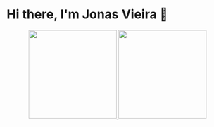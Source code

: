 # Hi there, I'm Jonas Vieira 👋

<div align="center">
  <a href="https://github.com/jonvieira">
  <img height="200em" src="https://github-readme-stats.vercel.app/api/top-langs/?username=jonvieira&layout=compact&langs_count=7&theme=midnight-purple"/>
  <img height="200em" src="https://github-readme-stats.vercel.app/api?username=jonvieira&show_icons=true&theme=midnight-purple&include_all_commits=true&count_private=true&rank_icon=github"/>
</div>
   
<!--
**jonvieira/jonvieira** is a ✨ _special_ ✨ repository because its `README.md` (this file) appears on your GitHub profile.

Here are some ideas to get you started:

- 🔭 I’m currently working on ...
- 🌱 I’m currently learning ...
- 👯 I’m looking to collaborate on ...
- 🤔 I’m looking for help with ...
- 💬 Ask me about ...
- 📫 How to reach me: ...
- 😄 Pronouns: ...
- ⚡ Fun fact: ...
-->
